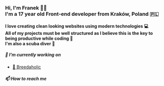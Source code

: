 ### Hi, I'm Franek 👋🏼 <br /> I'm a 17 year old Front-end developer from Kraków, Poland 🇵🇱
#### I love creating clean looking websites using modern technologies 💻 <br /> All of my projects must be well structured as I believe this is the key to being productive while coding 🧼 <br /> I'm also a scuba diver 🤿

##### 🔭 I’m currently working on
- [🐾 Breedaholic](https://github.com/franekostrowski/breedaholic)
##### 📫 How to reach me
<!--
- 👯 I’m looking to collaborate on ...
- 🤔 I’m looking for help with ...
- 💬 Ask me about ...
- 😄 Pronouns: ...
- ⚡ Fun fact: ...
-->

